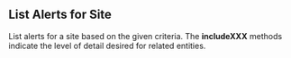 List Alerts for Site
--------------------
List alerts for a site based on the given criteria. The **includeXXX** methods
indicate the level of detail desired for related entities.